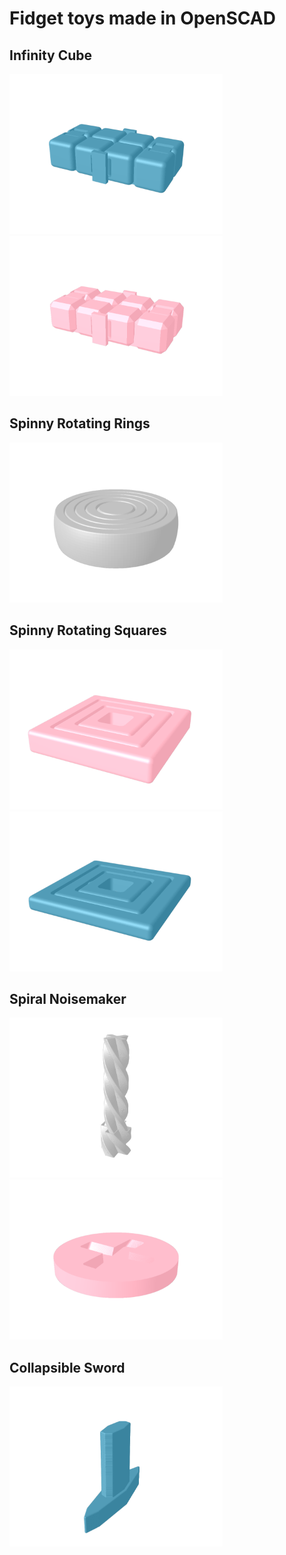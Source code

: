 # Fidget toys made in OpenSCAD

## Infinity Cube
<p float="left">
<img src="./img/infinity_cube_rounded.png" title="Infinity Cube Rounded" height="256" />
<img src="./img/infinity_cube_sharp.png" title="Infinity Cube Sharp" height="256" />
</p>


## Spinny Rotating Rings
<p float="left">
<img src="./img/spinny_rotating_rings.png" title="Spinny Rotating Rings" height="256" />
</p>

## Spinny Rotating Squares
<p float="left">
<img src="./img/spinny_rotating_squares.png" title="Spinny Rotating Squares" height="256" />
<img src="./img/spinny_rotating_squares_thin.png" title="Spinny Rotating Squares Thin" height="256" />
</p>

## Spiral Noisemaker
<p float="left">
<img src="./img/fidget_spiral_combined.png" title="Spiral Noisemaker" height="256" />
<img src="./img/fidget_spiral_cap.png" title="Spiral Noisemaker End Caps" height="256" />
</p>

## Collapsible Sword
<p float="left">
<img src="./img/collapsible_sword.png" title="Collapsible Sword" height="256" />
</p>
